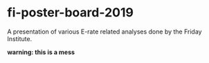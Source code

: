 # fi-poster-board-2019
A presentation of various E-rate related analyses done by the Friday Institute.

**warning: this is a mess**
